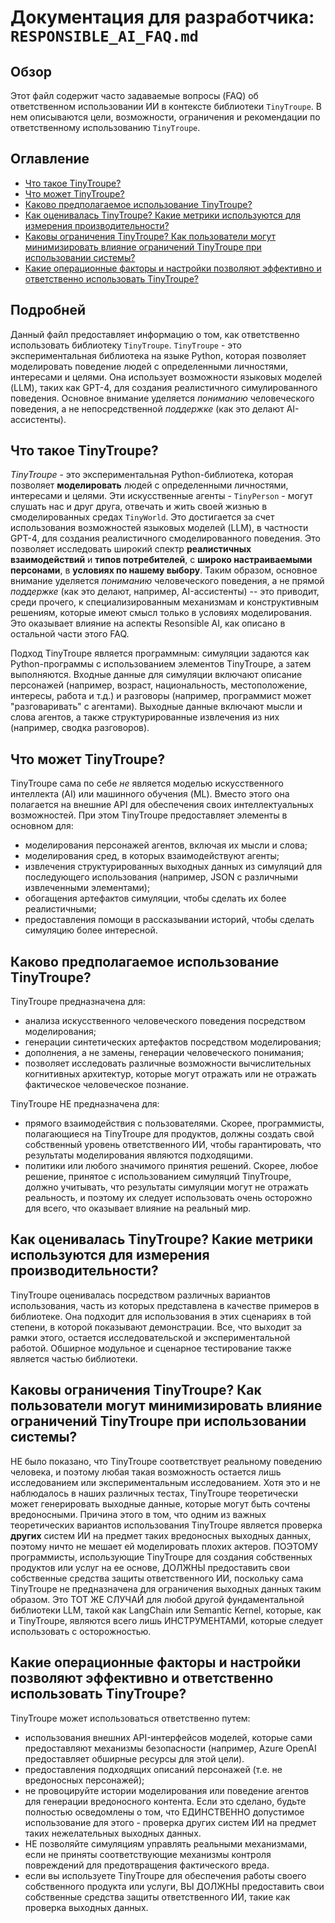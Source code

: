 # Документация для разработчика: `RESPONSIBLE_AI_FAQ.md`

## Обзор

Этот файл содержит часто задаваемые вопросы (FAQ) об ответственном использовании ИИ в контексте библиотеки `TinyTroupe`. В нем описываются цели, возможности, ограничения и рекомендации по ответственному использованию `TinyTroupe`.

## Оглавление

- [Что такое TinyTroupe?](#что-такое-tinytroupe)
- [Что может TinyTroupe?](#что-может-tinytroupe)
- [Каково предполагаемое использование TinyTroupe?](#каково-предполагаемое-использование-tinytroupe)
- [Как оценивалась TinyTroupe? Какие метрики используются для измерения производительности?](#как-оценивалась-tinytroupe-какие-метрики-используются-для-измерения-производительности)
- [Каковы ограничения TinyTroupe? Как пользователи могут минимизировать влияние ограничений TinyTroupe при использовании системы?](#каковы-ограничения-tinytroupe-как-пользователи-могут-минимизировать-влияние-ограничений-tinytroupe-при-использовании-системы)
- [Какие операционные факторы и настройки позволяют эффективно и ответственно использовать TinyTroupe?](#какие-операционные-факторы-и-настройки-позволяют-эффективно-и-ответственно-использовать-tinytroupe)

## Подробней

Данный файл предоставляет информацию о том, как ответственно использовать библиотеку `TinyTroupe`. `TinyTroupe` - это экспериментальная библиотека на языке Python, которая позволяет моделировать поведение людей с определенными личностями, интересами и целями. Она использует возможности языковых моделей (LLM), таких как GPT-4, для создания реалистичного симулированного поведения. Основное внимание уделяется *пониманию* человеческого поведения, а не непосредственной *поддержке* (как это делают AI-ассистенты).

## Что такое TinyTroupe?

*TinyTroupe* - это экспериментальная Python-библиотека, которая позволяет **моделировать** людей с определенными личностями, интересами и целями. Эти искусственные агенты - `TinyPerson` - могут слушать нас и друг друга, отвечать и жить своей жизнью в смоделированных средах `TinyWorld`. Это достигается за счет использования возможностей языковых моделей (LLM), в частности GPT-4, для создания реалистичного смоделированного поведения. Это позволяет исследовать широкий спектр **реалистичных взаимодействий** и **типов потребителей**, с **широко настраиваемыми персонами**, в **условиях по нашему выбору**. Таким образом, основное внимание уделяется *пониманию* человеческого поведения, а не прямой *поддержке* (как это делают, например, AI-ассистенты) -- это приводит, среди прочего, к специализированным механизмам и конструктивным решениям, которые имеют смысл только в условиях моделирования. Это оказывает влияние на аспекты Resonsible AI, как описано в остальной части этого FAQ.

Подход TinyTroupe является программным: симуляции задаются как Python-программы с использованием элементов TinyTroupe, а затем выполняются. Входные данные для симуляции включают описание персонажей (например, возраст, национальность, местоположение, интересы, работа и т.д.) и разговоры (например, программист может "разговаривать" с агентами). Выходные данные включают мысли и слова агентов, а также структурированные извлечения из них (например, сводка разговоров).

## Что может TinyTroupe?

TinyTroupe сама по себе _не_ является моделью искусственного интеллекта (AI) или машинного обучения (ML). Вместо этого она полагается на внешние API для обеспечения своих интеллектуальных возможностей. При этом TinyTroupe предоставляет элементы в основном для:

- моделирования персонажей агентов, включая их мысли и слова;
- моделирования сред, в которых взаимодействуют агенты;
- извлечения структурированных выходных данных из симуляций для последующего использования (например, JSON с различными извлеченными элементами);
- обогащения артефактов симуляции, чтобы сделать их более реалистичными;
- предоставления помощи в рассказывании историй, чтобы сделать симуляцию более интересной.

## Каково предполагаемое использование TinyTroupe?

TinyTroupe предназначена для:

- анализа искусственного человеческого поведения посредством моделирования;
- генерации синтетических артефактов посредством моделирования;
- дополнения, а не замены, генерации человеческого понимания;
- позволяет исследовать различные возможности вычислительных когнитивных архитектур, которые могут отражать или не отражать фактическое человеческое познание.

TinyTroupe НЕ предназначена для:

- прямого взаимодействия с пользователями. Скорее, программисты, полагающиеся на TinyTroupe для продуктов, должны создать свой собственный уровень ответственного ИИ, чтобы гарантировать, что результаты моделирования являются подходящими.
- политики или любого значимого принятия решений. Скорее, любое решение, принятое с использованием симуляций TinyTroupe, должно учитывать, что результаты симуляции могут не отражать реальность, и поэтому их следует использовать очень осторожно для всего, что оказывает влияние на реальный мир.

## Как оценивалась TinyTroupe? Какие метрики используются для измерения производительности?

TinyTroupe оценивалась посредством различных вариантов использования, часть из которых представлена в качестве примеров в библиотеке. Она подходит для использования в этих сценариях в той степени, в которой показывают демонстрации. Все, что выходит за рамки этого, остается исследовательской и экспериментальной работой. Обширное модульное и сценарное тестирование также является частью библиотеки.

## Каковы ограничения TinyTroupe? Как пользователи могут минимизировать влияние ограничений TinyTroupe при использовании системы?

НЕ было показано, что TinyTroupe соответствует реальному поведению человека, и поэтому любая такая возможность остается лишь исследованием или экспериментальным исследованием.
Хотя это и не наблюдалось в наших различных тестах, TinyTroupe теоретически может генерировать выходные данные, которые могут быть сочтены вредоносными. Причина этого в том, что одним из важных теоретических вариантов использования TinyTroupe является проверка **других** систем ИИ на предмет таких вредоносных выходных данных, поэтому ничто не мешает ей моделировать плохих актеров. ПОЭТОМУ программисты, использующие TinyTroupe для создания собственных продуктов или услуг на ее основе, ДОЛЖНЫ предоставить свои собственные средства защиты ответственного ИИ, поскольку сама TinyTroupe не предназначена для ограничения выходных данных таким образом. Это ТОТ ЖЕ СЛУЧАЙ для любой другой фундаментальной библиотеки LLM, такой как LangChain или Semantic Kernel, которые, как и TinyTroupe, являются всего лишь ИНСТРУМЕНТАМИ, которые следует использовать с осторожностью.

## Какие операционные факторы и настройки позволяют эффективно и ответственно использовать TinyTroupe?

TinyTroupe может использоваться ответственно путем:

- использования внешних API-интерфейсов моделей, которые сами предоставляют механизмы безопасности (например, Azure OpenAI предоставляет обширные ресурсы для этой цели).
- предоставления подходящих описаний персонажей (т.е. не вредоносных персонажей);
- не провоцируйте истории моделирования или поведение агентов для генерации вредоносного контента. Если это сделано, будьте полностью осведомлены о том, что ЕДИНСТВЕННО допустимое использование для этого - проверка других систем ИИ на предмет таких нежелательных выходных данных.
- НЕ позволяйте симуляциям управлять реальными механизмами, если не приняты соответствующие механизмы контроля повреждений для предотвращения фактического вреда.
- если вы используете TinyTroupe для обеспечения работы своего собственного продукта или услуги, ВЫ ДОЛЖНЫ предоставить свои собственные средства защиты ответственного ИИ, такие как проверка выходных данных.